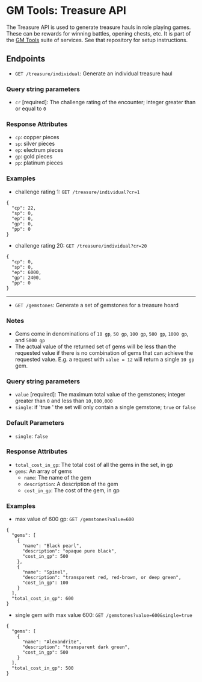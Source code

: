 # GM Tools: Treasure API

The Treasure API is used to generate treasure hauls in role playing games. These can be rewards for winning battles, opening chests, etc. It is part of the [GM Tools](https://github.com/sethpuckett/gm-tools-docker) suite of services. See that repository for setup instructions.

## Endpoints

- `GET /treasure/individual`: Generate an individual treasure haul

### Query string parameters

- `cr` \[required\]: The challenge rating of the encounter; integer greater than or equal to `0`

### Response Attributes

- `cp`: copper pieces
- `sp`: silver pieces
- `ep`: electrum pieces
- `gp`: gold pieces
- `pp`: platinum pieces

### Examples

- challenge rating 1: `GET /treasure/individual?cr=1`
```
{
  "cp": 22,
  "sp": 0,
  "ep": 0,
  "gp": 0,
  "pp": 0
}
```

- challenge rating 20: `GET /treasure/individual?cr=20`
```
{
  "cp": 0,
  "sp": 0,
  "ep": 6000,
  "gp": 2400,
  "pp": 0
}
```
---

- `GET /gemstones`: Generate a set of gemstones for a treasure hoard

### Notes

- Gems come in denominations of `10 gp`, `50 gp`, `100 gp`, `500 gp`, `1000 gp`, and `5000 gp`
- The actual value of the returned set of gems will be less than the requested value if there is no combination of gems that can achieve the requested value. E.g. a request with `value = 12` will return a single `10 gp` gem.

### Query string parameters

- `value` \[required\]: The maximum total value of the gemstones; integer greater than `0` and less than `10,000,000`
- `single`: if 'true ' the set will only contain a single gemstone; `true` or `false`

### Default Parameters

- `single`: `false`

### Response Attributes

- `total_cost_in_gp`: The total cost of all the gems in the set, in gp
- `gems`: An array of gems
  - `name`: The name of the gem
  - `description`: A description of the gem
  - `cost_in_gp`: The cost of the gem, in gp

### Examples

- max value of 600 gp: `GET /gemstones?value=600`
```
{
  "gems": [
    {
      "name": "Black pearl",
      "description": "opaque pure black",
      "cost_in_gp": 500
    },
    {
      "name": "Spinel",
      "description": "transparent red, red-brown, or deep green",
      "cost_in_gp": 100
    }
  ],
  "total_cost_in_gp": 600
}
```

- single gem with max value 600: `GET /gemstones?value=600&single=true`
```
{
  "gems": [
    {
      "name": "Alexandrite",
      "description": "transparent dark green",
      "cost_in_gp": 500
    }
  ],
  "total_cost_in_gp": 500
}
```
